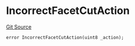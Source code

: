# IncorrectFacetCutAction
[Git Source](https://github.com/thrackle-io/tron/blob/1e4e061752cea9c86408a9ccfc7ebc0d0de4bb9a/src/protocol/economic/ruleProcessor/RuleProcessorDiamondLib.sol)


```solidity
error IncorrectFacetCutAction(uint8 _action);
```

